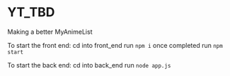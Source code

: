 # YT_TBD
Making a better MyAnimeList

To start the front end:
cd into front_end
run `npm i`
once completed run `npm start`




To start the back end:
cd into back_end
run `node app.js`